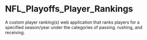 # NFL_Playoffs_Player_Rankings
A custom player ranking(s) web application that ranks players for a specified season/year under the categories of passing. rushing, and receiving.